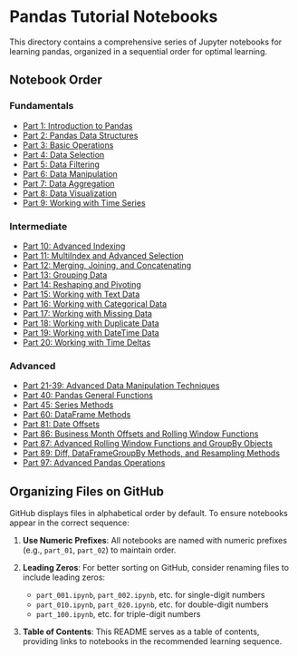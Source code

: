 # Pandas Tutorial Notebooks

This directory contains a comprehensive series of Jupyter notebooks for learning pandas, organized in a sequential order for optimal learning.

## Notebook Order

### Fundamentals
- [Part 1: Introduction to Pandas](part_001.ipynb)
- [Part 2: Pandas Data Structures](part_002.ipynb)
- [Part 3: Basic Operations](part_003.ipynb)
- [Part 4: Data Selection](part_004.ipynb)
- [Part 5: Data Filtering](part_005.ipynb)
- [Part 6: Data Manipulation](part_006.ipynb)
- [Part 7: Data Aggregation](part_007.ipynb)
- [Part 8: Data Visualization](part_008.ipynb)
- [Part 9: Working with Time Series](part_009.ipynb)

### Intermediate
- [Part 10: Advanced Indexing](part_010.ipynb)
- [Part 11: MultiIndex and Advanced Selection](part_011.ipynb)
- [Part 12: Merging, Joining, and Concatenating](part_012.ipynb)
- [Part 13: Grouping Data](part_013.ipynb)
- [Part 14: Reshaping and Pivoting](part_014.ipynb)
- [Part 15: Working with Text Data](part_015.ipynb)
- [Part 16: Working with Categorical Data](part_016.ipynb)
- [Part 17: Working with Missing Data](part_017.ipynb)
- [Part 18: Working with Duplicate Data](part_018.ipynb)
- [Part 19: Working with DateTime Data](part_019.ipynb)
- [Part 20: Working with Time Deltas](part_020.ipynb)

### Advanced
- [Part 21-39: Advanced Data Manipulation Techniques](part_021.ipynb)
- [Part 40: Pandas General Functions](part_040.ipynb)
- [Part 45: Series Methods](part_045.ipynb)
- [Part 60: DataFrame Methods](part_060.ipynb)
- [Part 81: Date Offsets](part_081.ipynb)
- [Part 86: Business Month Offsets and Rolling Window Functions](part_086.ipynb)
- [Part 87: Advanced Rolling Window Functions and GroupBy Objects](part_087.ipynb)
- [Part 89: Diff, DataFrameGroupBy Methods, and Resampling Methods](part_089.ipynb)
- [Part 97: Advanced Pandas Operations](part_097.ipynb)

## Organizing Files on GitHub

GitHub displays files in alphabetical order by default. To ensure notebooks appear in the correct sequence:

1. **Use Numeric Prefixes**: All notebooks are named with numeric prefixes (e.g., `part_01`, `part_02`) to maintain order.

2. **Leading Zeros**: For better sorting on GitHub, consider renaming files to include leading zeros:
   - `part_001.ipynb`, `part_002.ipynb`, etc. for single-digit numbers
   - `part_010.ipynb`, `part_020.ipynb`, etc. for double-digit numbers
   - `part_100.ipynb`, etc. for triple-digit numbers

3. **Table of Contents**: This README serves as a table of contents, providing links to notebooks in the recommended learning sequence.
